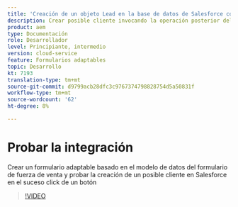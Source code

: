```yaml
---
title: 'Creación de un objeto Lead en la base de datos de Salesforce con un suceso click de un botón '
description: Crear posible cliente invocando la operación posterior del Modelo de datos de formulario
product: aem
type: Documentación
role: Desarrollador
level: Principiante, intermedio
version: cloud-service
feature: Formularios adaptables
topic: Desarrollo
kt: 7193
translation-type: tm+mt
source-git-commit: d9799acb28dfc3c9767374798828754d5a50831f
workflow-type: tm+mt
source-wordcount: '62'
ht-degree: 8%

---
```



# Probar la integración

Crear un formulario adaptable basado en el modelo de datos del formulario de fuerza de venta y probar la creación de un posible cliente en Salesforce en el suceso click de un botón

>[!VIDEO](https://video.tv.adobe.com/v/331892?quality=12&learn=on)


